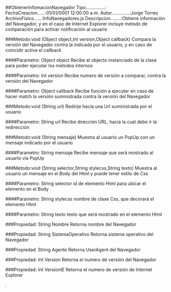 
##ObtenerInfomacionNavegador
	Tipo...............:
	FechaCreacion......:01/01/0001 12:00:00 a.m.
	Autor..............:Jorge Torres
	ArchivoFisico......:InfoNavegadores.js
	Descripcion........:Obtiene información del Navegador, y en el caso de Internet Explorer incluye metodo de comparación para activar notificación al usuario

###Metodo:void (Object object,Int version,Object callback)
Compara la versión del Navegador contra la indicada por el usuario, y en caso de coincidir activa el callback

####Parametro: Object object
Recibe el objecto instanciado de la clase para poder ejecutar los metodos internos

####Parametro: Int version
Recibe numero de versión a comparar, contra la versión del Navegador

####Parametro: Object callback
Recibe función a ejecutar en caso de hacer match la versión suministrada contra la versión del Navegador


###Metodo:void (String url)
Redirije hacia una Url suministrada por el usuario

####Parametro: String url
Recibe dirección URL, hacia la cual debe ir la redirección


###Metodo:void (String mensaje)
Muestra al usuario un PopUp con un mensaje indicado por el usuario

####Parametro: String mensaje
Recibe mensaje que será mostrado al usuario vía PopUp


###Metodo:void (String selector,String stylecss,String texto)
Muestra al usuario un mensaje en el Body del Html y puede tener estilo de Css

####Parametro: String selector
id de elemento Html para ubicar el elemento en el Body

####Parametro: String stylecss
nombre de clase Css, que decorará el elemento Html

####Parametro: String texto
texto que será mostrado en el elemento Html



###Propiedad: String Nombre
Retorna nombre del Navegador

###Propiedad: String SistemaOperativo
Retorna sistema operativo del Navegador

###Propiedad: String Agente
Retorna UserAgent del Navegador

###Propiedad: Int Version
Retorna el numero de versión del Navegador

###Propiedad: Int VersionIE
Retorna el numero de versión de Internet Explorer


.
